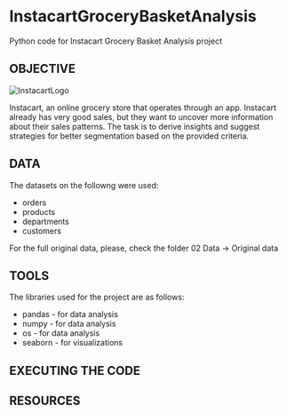 # InstacartGroceryBasketAnalysis
Python code for Instacart Grocery Basket Analysis project

## OBJECTIVE

![InstacartLogo](https://user-images.githubusercontent.com/123763871/215571598-9b5b28c1-7df9-4341-9c1b-4a062ff00690.png)


Instacart, an online grocery store that operates through an app. Instacart already has very good sales, but they want to uncover more information about their sales patterns. The task is to derive insights and suggest strategies for better segmentation based on the provided criteria.


## DATA

The datasets on the followng were used:

- orders
- products
- departments
- customers

For the full original data, please, check the folder 02 Data -> Original data


## TOOLS

The libraries used for the project are as follows:

- pandas - for data analysis
- numpy - for data analysis
- os - for data analysis
- seaborn - for visualizations


## EXECUTING THE CODE



## RESOURCES
